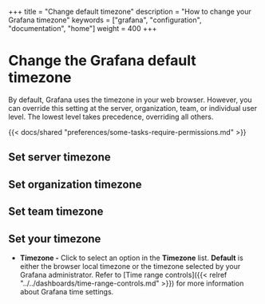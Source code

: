 +++
title = "Change default timezone"
description = "How to change your Grafana timezone"
keywords = ["grafana", "configuration", "documentation", "home"]
weight = 400
+++

# Change the Grafana default timezone

By default, Grafana uses the timezone in your web browser. However, you can override this setting at the server, organization, team, or individual user level. The lowest level takes precedence, overriding all others.

{{< docs/shared "preferences/some-tasks-require-permissions.md" >}}

## Set server timezone


## Set organization timezone


## Set team timezone


## Set your timezone


   - **Timezone -** Click to select an option in the **Timezone** list. **Default** is either the browser local timezone or the timezone selected by your Grafana administrator. Refer to [Time range controls]({{< relref "../../dashboards/time-range-controls.md" >}}) for more information about Grafana time settings.
